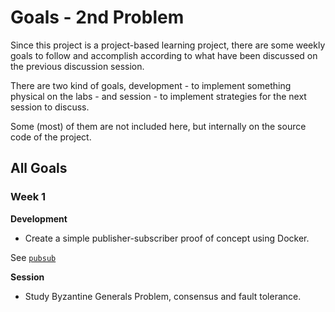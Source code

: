 # Goals - 2nd Problem

Since this project is a project-based learning project, there are some weekly goals to follow and accomplish 
according to what have been discussed on the previous discussion session.

There are two kind of goals, development - to implement something physical on the labs - and 
session - to implement strategies for the next session to discuss.

Some (most) of them are not included here, but internally on the source code of the project.

## All Goals

### Week 1

**Development**

* Create a simple publisher-subscriber proof of concept using Docker.

See [`pubsub`](./pubsub/README.md)

**Session**

* Study Byzantine Generals Problem, consensus and fault tolerance.


